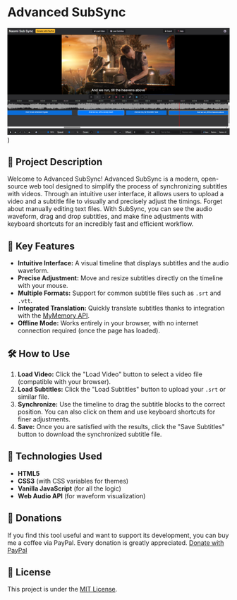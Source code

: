 # Advanced SubSync
![Screen](https://github.com/rauldlnx10/Naomi-Sub-Sync/blob/main/Screen.png))

## 📖 Project Description

Welcome to Advanced SubSync!
Advanced SubSync is a modern, open-source web tool designed to simplify the process of synchronizing subtitles with videos. Through an intuitive user interface, it allows users to upload a video and a subtitle file to visually and precisely adjust the timings.
Forget about manually editing text files. With SubSync, you can see the audio waveform, drag and drop subtitles, and make fine adjustments with keyboard shortcuts for an incredibly fast and efficient workflow.

## 🌟 Key Features

* **Intuitive Interface:** A visual timeline that displays subtitles and the audio waveform.
* **Precise Adjustment:** Move and resize subtitles directly on the timeline with your mouse.
* **Multiple Formats:** Support for common subtitle files such as `.srt` and `.vtt`.
* **Integrated Translation:** Quickly translate subtitles thanks to integration with the [MyMemory API](https://mymemory.translated.net/).
* **Offline Mode:** Works entirely in your browser, with no internet connection required (once the page has loaded).

## 🛠️ How to Use

1. **Load Video:** Click the "Load Video" button to select a video file (compatible with your browser).
2. **Load Subtitles:** Click the "Load Subtitles" button to upload your `.srt` or similar file.
3. **Synchronize:** Use the timeline to drag the subtitle blocks to the correct position. You can also click on them and use keyboard shortcuts for finer adjustments.
4. **Save:** Once you are satisfied with the results, click the "Save Subtitles" button to download the synchronized subtitle file.

## 🚀 Technologies Used
* **HTML5**
* **CSS3** (with CSS variables for themes)
* **Vanilla JavaScript** (for all the logic)
* **Web Audio API** (for waveform visualization)

## 💖 Donations
If you find this tool useful and want to support its development, you can buy me a coffee via PayPal. Every donation is greatly appreciated.
[Donate with PayPal](https://www.paypal.com/donate/?business=TQRD9HTEL6CC8&no_recurring=0&currency_code=EUR)

## 📄 License
This project is under the [MIT License](LICENSE.md).

